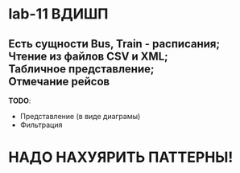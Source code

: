 # lab-11 ВДИШП

Есть сущности Bus, Train - расписания;<br>
Чтение из файлов CSV и XML;<br>
Табличное представление; <br>
Отмечание рейсов<br>
-------------------------------
**TODO**:
 - Представление (в виде диаграмы)<br>
  - Фильтрация<br>
  <H1>НАДО НАХУЯРИТЬ ПАТТЕРНЫ!
